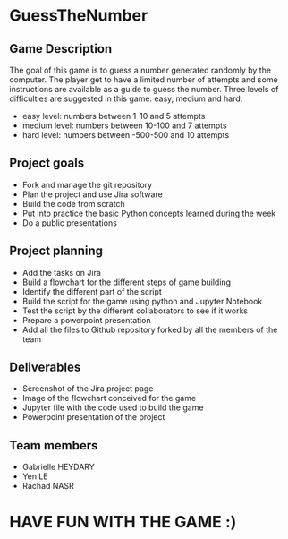 # GuessTheNumber

## Game Description

The goal of this game is to guess a number generated randomly by the computer.
The player get to have a limited number of attempts and some instructions are available as a guide to guess the number.
Three levels of difficulties are suggested in this game: easy, medium and hard. 
- easy level: numbers between 1-10 and 5 attempts
- medium level: numbers between 10-100 and 7 attempts
- hard level: numbers between -500-500 and 10 attempts

## Project goals

- Fork and manage the git repository
- Plan the project and use Jira software
- Build the code from scratch
- Put into practice the basic Python concepts learned during the week
- Do a public presentations

## Project planning

- Add the tasks on Jira
- Build a flowchart for the different steps of game building
- Identify the different part of the script
- Build the script for the game using python and Jupyter Notebook
- Test the script by the different collaborators to see if it works
- Prepare a powerpoint presentation
- Add all the files to Github repository forked by all the members of the team

## Deliverables 

- Screenshot of the Jira project page
- Image of the flowchart conceived for the game
- Jupyter file with the code used to build the game
- Powerpoint presentation of the project 

## Team members

- Gabrielle HEYDARY
- Yen LE
- Rachad NASR

# HAVE FUN WITH THE GAME :)
